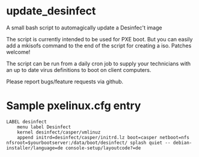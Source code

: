 update_desinfect
================

A small bash script to automagically update a Desinfec't image

The script is currently intended to be used for PXE boot. But you can easily
add a mkisofs command to the end of the script for creating a iso.
Patches welcome!

The script can be run from a daily cron job to supply your technicians with an
up to date virus definitions to boot on client computers.

Please report bugs/feature requests via github.

Sample pxelinux.cfg entry
=========================

	LABEL desinfect
    	menu label Desinfect
    	kernel desinfect/casper/vmlinuz
    	append initrd=desinfect/casper/initrd.lz boot=casper netboot=nfs nfsroot=$yourbootserver:/data/boot/desinfect/ splash quiet -- debian-installer/language=de console-setup/layoutcode?=de
